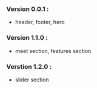 ### Version 0.0.1 :

- header, footer, hero

### Version 1.1.0 :

- meet section, features section

### Verstion 1.2.0 :

- slider section
